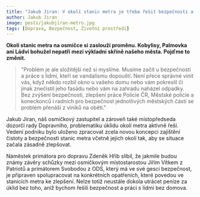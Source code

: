 ```yaml
---
title: "Jakub Jiran: V okolí stanic metra je třeba řešit bezpečnosti a pracovat s lidmi, kteří se dopouští vandalismu"
author: Jakub Jiran
image: posts/jakubjiran-metro.jpg
tags: [Doprava, Bezpečnost, Životní prostředí]
---
```


**Okolí stanic metra na osmičce si zaslouží proměnu. Kobylisy, Palmovka ani Ládví bohužel nepatří mezi výkladní skříně našeho města. Pojďme to změnit.**

>"Problém je ale složitější než si myslíme. Musíme začít u bezpečnosti a práce s lidmi, kteří se vandalismu dopouští. Není přece správné vinit vás, když někdo rozbil okno u vašeho domu nebo vám pokreslil či jinak znečistil jeho fasádu nebo vám na zahradu naházel odpadky. Bez zvýšení bezpečnosti, zlepšení práce Policie ČR, Městské policie a koneckonců i radních pro bezpečnost jednotlivých městských částí se problém přenáší z viníků na oběti."

Jakub Jiran, náš osmičkový zastupitel a zároveň také místopředseda dozorčí rady Dopravního, problematiku úklidu okolí metra aktivně řeší. Vedení podniku bylo uloženo zpracovat zcela novou koncepci zajištění čistoty a bezpečnosti stanic metra včetně jejich okolí tak, aby se situace začala zásadně zlepšovat.

Náměstek primátora pro dopravu Zdeněk Hřib slíbil, že jakmile budou známy závěry schůzky mezi osmičkovým místostarostou Jiřím Vítkem z Patriotů a primátorem Svobodou z ODS, který má ve své gesci bezpečnost, je připraven spolupracovat na konkrétních opatřeních, které povedou ve stanicích metra ke zlepšení. Nelze totiž neustále dokola utrácet peníze za úklid bez toho, aniž bychom řešili bezpečnost a práci s lidmi bez domova.
